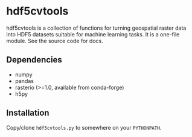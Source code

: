 # hdf5cvtools
hdf5cvtools is a collection of functions for turning geospatial raster data into HDF5 datasets suitable for machine
learning tasks.  It is a one-file module.  See the source code for docs.

## Dependencies
- numpy
- pandas
- rasterio (>=1.0, available from conda-forge)
- h5py

## Installation
Copy/clone `hdf5cvtools.py` to somewhere on your `PYTHONPATH`.